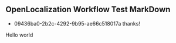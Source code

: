 ## OpenLocalization Workflow Test MarkDown
* 09436ba0-2b2c-4292-9b95-ae66c518017a 
thanks!

Hello world